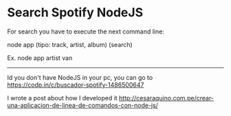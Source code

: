 # Search Spotify NodeJS

For search you have to execute the next command line:

node app (tipo: track, artist, album) (search)

Ex. node app artist van

---

Id you don't have NodeJS in your pc, you can go to https://codp.in/c/buscador-spotify-1486500647 

I wrote a post about how I developed it http://cesaraquino.com.pe/crear-una-aplicacion-de-linea-de-comandos-con-node-js/
